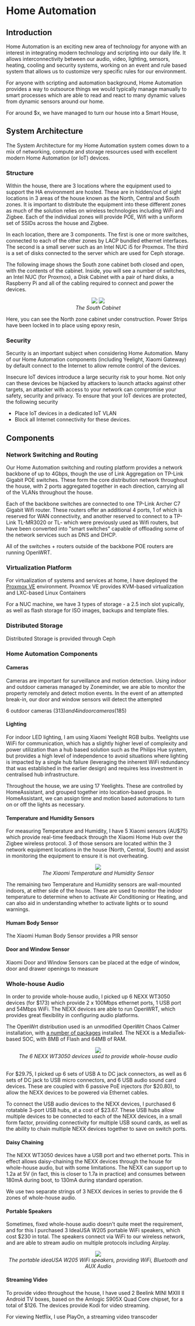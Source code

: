 # Home Automation

## Introduction

Home Automation is an exciting new area of technology for anyone with an interest in integrating modern technology and scripting into our daily life. It allows interconnectivity between our audio, video, lighting, sensors, heating, cooling and security systems, working on an event and rule based system that allows us to customize very specific rules for our environment.

For anyone with scripting and automation background, Home Automation provides a way to outsource things we would typically manage manually to smart processes which are able to read and react to many dynamic values from dynamic sensors around our home.

For around $x, we have managed to turn our house into a Smart House, 

## System Architecture

The System Architecture for my Home Automation system comes down to a mix of networking, compute and storage resources used with excellent modern Home Automation (or IoT) devices. 

### Structure

Within the house, there are 3 locations where the equipment used to support the HA environment are hosted. These are in hidden/out of sight locations in 3 areas of the house known as the North, Central and South zones. It is important to distribute the equipment into these different zones as much of the solution relies on wireless technologies including WiFi and Zigbee. Each of the individual zones will provide POE, Wifi with a uniform set of SSIDs across the house and Zigbee.

In each location, there are 3 components. The first is one or more switches, connected to each of the other zones by LACP bundled ethernet interfaces. The second is a small server such as an Intel NUC i5 for Proxmox. The third is a set of disks connected to the server which are used for Ceph storage.

The following image shows the South zone cabinet both closed and open, with the contents of the cabinet. Inside, you will see a number of switches, an Intel NUC (for Proxmox), a Disk Cabinet with a pair of hard disks, a Raspberry Pi and all of the cabling required to connect and power the devices.

<center>
  <img src="images/IMG_20170417_122401_s.jpg" /> <img src="images/IMG_20170417_122622_s.jpg" />
  <br /><i>The South Cabinet</i>
</center>

Here, you can see the North zone cabinet under construction. Power Strips have been locked in to place using epoxy resin, 

### Security

Security is an important subject when considering Home Automation. Many of our Home Automation components (including Yeelight, Xiaomi Gateway) by default connect to the Internet to allow remote control of the devices. 

Insecure IoT devices introduce a large security risk to your home. Not only can these devices be hijacked by attackers to launch attacks against other targets, an attacker with access to your network can compromise your safety, security and privacy. To ensure that your IoT devices are protected, the following security 

- Place IoT devices in a dedicated IoT VLAN
- Block all Internet connectivity for these devices.

## Components

### Network Switching and Routing

Our Home Automation switching and routing platform provides a network backbone of up to 4Gbps, though the use of Link Aggregation on TP-Link Gigabit POE switches. These form the core distribution network throughout the house, with 2 ports aggregated together in each direction, carrying all of the VLANs throughout the house.

Each of the backbone switches are connected to one TP-Link Archer C7 Gigabit Wifi router. These routers offer an additional 4 ports, 1 of which is reserved for WAN connectivity, and another reserved to connect to a TP-Link TL-MR3020 or TL- which were previously used as Wifi routers, but have been converted into "smart switches" capable of offloading some of the network services such as DNS and DHCP.

All of the switches + routers outside of the backbone POE routers are running OpenWRT. 

### Virtualization Platform

For virtualization of systems and services at home, I have deployed the [Proxmox VE](https://www.proxmox.com) environment. Proxmox VE provides KVM-based virtualization and LXC-based Linux Containers

For a NUC machine, we have 3 types of storage - a 2.5 inch slot yupically, as well as flash storage for ISO images, backups and template files. 

### Distributed Storage

Distributed Storage is provided through Ceph 

### Home Automation Components

#### Cameras

Cameras are important for surveillance and motion detection. Using indoor and outdoor cameras managed by Zoneminder, we are able to monitor the property remotely and detect motion events. In the event of an attempted break-in, our door and window sensors will detect the attempted 

6 outdoor cameras ($313) and 4 indoor cameras ($185) 

#### Lighting

For indoor LED lighting, I am using Xiaomi Yeelight RGB bulbs. Yeelights use WiFi for communication, which has a slightly higher level of complexity and power utilization than a hub based solution such as the Philips Hue system, but provides a high level of independence to avoid situations where lighting is impacted by a single hub failure (leveraging the inherent WiFi redundancy that was established in the earlier design) and requires less investment in centralised hub infrastructure.

Throughout the house, we are using 17 Yeelights. These are controlled by HomeAssistant, and grouped together into location-based groups. In HomeAssistant, we can assign time and motion based automations to turn on or off the lights as necessary.

#### Temperature and Humidity Sensors

For measuring Temperature and Humidity, I have 5 Xiaomi sensors (AU$75) which provide real-time feedback through the Xiaomi Home Hub over the Zigbee wireless protocol. 3 of those sensors are located within the 3 network equipment locations in the house (North, Central, South) and assist in monitoring the equipment to ensure it is not overheating.

<center>
  <img src="images/IMG_20170417_122142_c.jpg" />
  <br /><i>The Xiaomi Temperature and Humidity Sensor</i>
</center>

The remaining two Temperature and Humidity sensors are wall-mounted indoors, at either side of the house. These are used to monitor the indoor temperature to determine when to activate Air Conditioning or Heating, and can also aid in understanding whether to activate lights or to sound warnings.

#### Humam Body Sensor

The Xiaomi Human Body Sensor provides a PIR sensor

#### Door and Window Sensor

Xiaomi Door and Window Sensors can be placed at the edge of window, door and drawer openings to measure 

### Whole-house Audio

In order to provide whole-house audio, I picked up 6 NEXX WT3050 devices (for $173) which provide 2 x 100Mbps ethernet ports, 1 USB port and 54Mbps WiFi. The NEXX devices are able to run OpenWRT, which provides great flexibility in configuring audio platforms.

The OpenWrt distribution used is an unmodified OpenWrt Chaos Calmer installation, with <a href="openwrt-wha.html">a number of packages</a> installed. The NEXX is a MediaTek-based SOC, with 8MB of Flash and 64MB of RAM.

<center>
  <img src="images/IMG_20170409_175646.jpg" />
  <br /><i>The 6 NEXX WT3050 devices used to provide whole-house audio</i>
</center>

<br />For $29.75, I picked up 6 sets of USB A to DC jack connectors, as well as 6 sets of DC jack to USB micro connectors, and 6 USB audio sound card devices. These are coupled with 6 passive PoE injectors (for $20.80), to allow the NEXX devices to be powered via Ethernet cables.

To connect the USB audio devices to the NEXX devices, I purchased 6 rotatable 3-port USB hubs, at a cost of $23.67. These USB hubs allow multiple devices to be connected to each of the NEXX devices, in a small form factor, providing connectivity for multiple USB sound cards, as well as the ability to chain multiple NEXX devices together to save on switch ports.

#### Daisy Chaining

The NEXX WT3050 devices have a USB port and two ethernet ports. This in effect allows daisy-chaining the NEXX devices through the house for whole-house audio, but with some limitations. The NEXX can support up to 1.2a at 5V (in fact, this is closer to 1.7a in practice) and consumes between 180mA during boot, to 130mA during standard operation.

We use two separate strings of 3 NEXX devices in series to provide the 6 zones of whole-house audio. 

#### Portable Speakers

Sometimes, fixed whole-house audio doesn't quite meet the requirement, and for this I purchased 3 IdeaUSA W205 portable WiFi speakers, which cost $230 in total. The speakers connect via WiFi to our wireless network, and are able to stream audio on multiple protocols including Airplay.

<center>
  <a href="images/IMG_20170409_163837.jpg"><img src="images/IMG_20170409_163837_sm.jpg" /></a>
  <br /><i>The portable ideaUSA W205 WiFi speakers, providing WiFi, Bluetooth and AUX Audio</i>
</center>

#### Streaming Video

To provide video throughout the house, I have used 2 Beelink MINI MXIII II Android TV boxes, based on the Amlogic S905X Quad Core chipset, for a total of $126. The devices provide Kodi for video streaming.

For viewing Netflix, I use PlayOn, a streaming video transcoder
